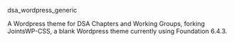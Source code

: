 dsa_wordpress_generic

 A Wordpress theme for DSA Chapters and Working Groups, forking JointsWP-CSS, a blank Wordpress theme currently using Foundation 6.4.3.
